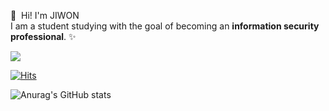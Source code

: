 

<p>
  👋&nbsp; Hi! I'm JIWON <br/>
  I am a student studying with the goal of becoming an <b>information security professional</b>. ✨</br>
</p>

<p>
  <img src="https://img.shields.io/badge/Android-3DDC84?style=flat-square&logo=Android&logoColor=white"/>
</p>

  [![Hits](https://hits.seeyoufarm.com/api/count/incr/badge.svg?url=https%3A%2F%2Fgithub.com%2FCHIMITA%2FCHIMITA&count_bg=%237DB0CD&title_bg=%23D3A5A5&icon=&icon_color=%23E7E7E7&title=hits&edge_flat=false)](https://hits.seeyoufarm.com)

![Anurag's GitHub stats](https://github-readme-stats.vercel.app/api?username=CHIMITA&show_icons=true&title_color=92b9d3&text_color=423d3d&icon_color=c77988&bg_color=DEG,eacfcc,ecf0b2)
